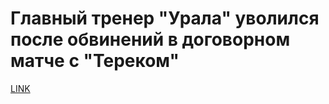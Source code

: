 # Главный тренер "Урала" уволился после обвинений в договорном матче с "Тереком"



[LINK](https://varlamov.ru/2048123.html)